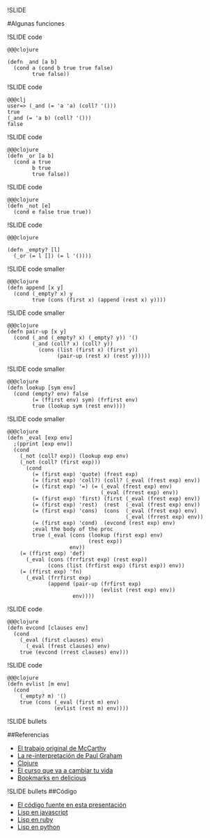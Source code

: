 !SLIDE 

#Algunas funciones

!SLIDE code

    @@@clojure

    (defn _and [a b]
      (cond a (cond b true true false)
            true false))
!SLIDE code

    @@@clj
    user=> (_and (= 'a 'a) (coll? '()))
    true
    (_and (= 'a b) (coll? '()))
    false

!SLIDE code

    @@@clojure
    (defn _or [a b]
      (cond a true
            b true
            true false))
    
!SLIDE code

    @@@clojure
    (defn _not [e]
      (cond e false true true))

!SLIDE code

    @@@clojure
    
    (defn _empty? [l]
      (_or (= l []) (= l '())))

!SLIDE code smaller
    
    @@@clojure
    (defn append [x y]
      (cond (_empty? x) y
            true (cons (first x) (append (rest x) y))))

!SLIDE code smaller

    @@@clojure
    (defn pair-up [x y]
      (cond (_and (_empty? x) (_empty? y)) '()
            (_and (coll? x) (coll? y)) 
              (cons (list (first x) (first y))
                    (pair-up (rest x) (rest y)))))

!SLIDE code smaller

    @@@clojure
    (defn lookup [sym env]
      (cond (empty? env) false
            (= (ffirst env) sym) (frfirst env)
            true (lookup sym (rest env))))

!SLIDE code smaller

    @@@clojure 
    (defn _eval [exp env]
      ;(pprint [exp env])
      (cond 
        (_not (coll? exp)) (lookup exp env)
        (_not (coll? (first exp)))
          (cond 
            (= (first exp) 'quote) (frest exp)
            (= (first exp) 'coll?) (coll? (_eval (frest exp) env))
            (= (first exp) '=) (= (_eval (frest exp) env)
                                  (_eval (frrest exp) env))
            (= (first exp) 'first) (first (_eval (frest exp) env))
            (= (first exp) 'rest)  (rest  (_eval (frest exp) env))
            (= (first exp) 'cons)  (cons  (_eval (frest exp) env)
                                          (_eval (frrest exp) env))
            (= (first exp) 'cond)  (evcond (rest exp) env)
            ;eval the body of the proc
            true (_eval (cons (lookup (first exp) env)
                              (rest exp))
                        env))
        (= (ffirst exp) 'def)
          (_eval (cons (frrfirst exp) (rest exp))
                 (cons (list (frfirst exp) (first exp)) env))
        (= (ffirst exp) 'fn)
          (_eval (frrfirst exp)
                 (append (pair-up (frfirst exp) 
                                  (evlist (rest exp) env))
                         env))))
         

!SLIDE code

    @@@clojure
    (defn evcond [clauses env]
      (cond 
        (_eval (first clauses) env)
          (_eval (frest clauses) env)
        true (evcond (rrest clauses) env))) 

!SLIDE code

    @@@clojure
    (defn evlist [m env]
      (cond 
        (_empty? m) '()
        true (cons (_eval (first m) env)
                   (evlist (rest m) env))))

!SLIDE bullets

##Referencias

* [El trabajo original de McCarthy](http://www-formal.stanford.edu/jmc/recursive/recursive.html)
* [La re-interpretación de Paul Graham](http://www.paulgraham.com/rootsoflisp.html)
* [Clojure](http://clojure.org/)
* [El curso que va a cambiar tu vida](http://ocw.mit.edu/courses/electrical-engineering-and-computer-science/6-001-structure-and-interpretation-of-computer-programs-spring-2005/)
* [Bookmarks en delicious](http://www.delicious.com/lfborjas/barcamp4+lisp)

!SLIDE bullets
##Código

* [El código fuente en esta presentación](https://github.com/lfborjas/minimalisp/tree/clojure)
* [Lisp en javascript](https://github.com/lfborjas/minimalisp/tree/javascript)
* [Lisp en ruby](https://github.com/lfborjas/minimalisp)
* [Lisp en python](http://norvig.com/lispy.html)

